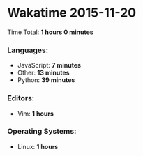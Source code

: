 # Wakatime 2015-11-20

Time Total: **1 hours 0 minutes**

### Languages:
- JavaScript: **7 minutes** 
- Other: **13 minutes** 
- Python: **39 minutes** 

### Editors:
- Vim: **1 hours** 

### Operating Systems:
- Linux: **1 hours** 

